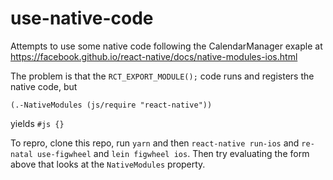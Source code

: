 # use-native-code

Attempts to use some native code following the CalendarManager exaple at https://facebook.github.io/react-native/docs/native-modules-ios.html

The problem is that the `RCT_EXPORT_MODULE();` code runs and registers the native code, but 

```
(.-NativeModules (js/require "react-native"))
```

yields `#js {}`

To repro, clone this repo, run `yarn` and then `react-native run-ios` and `re-natal use-figwheel` and `lein figwheel ios`. Then try evaluating the form above that looks at the `NativeModules` property.
